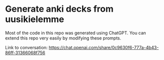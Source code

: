 # Generate anki decks from uusikielemme

Most of the code in this repo was generated using ChatGPT. You can extend this repo very easily by modifying these prompts.

Link to conversation:  https://chat.openai.com/share/0c9630f6-777a-4b43-86ff-31366068f756
